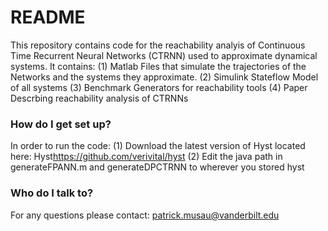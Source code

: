 # README #

This repository contains code for the reachability analyis of Continuous Time Recurrent Neural Networks (CTRNN) used to approximate dynamical systems.
It contains:
(1) Matlab Files that simulate the trajectories of the Networks and the systems they approximate.
(2) Simulink Stateflow Model of all systems
(3) Benchmark Generators for reachability tools 
(4) Paper Descrbing reachability analysis of CTRNNs


### How do I get set up? ###

In order to run the code:
(1) Download the latest version of Hyst located here: Hyst<https://github.com/verivital/hyst>
(2) Edit the java path in generateFPANN.m and generateDPCTRNN to wherever you stored hyst

### Who do I talk to? ###

For any questions please contact:
patrick.musau@vanderbilt.edu
